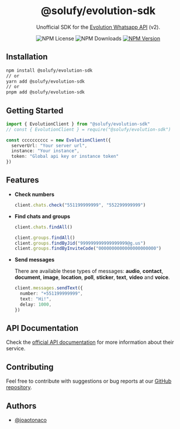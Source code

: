 
<h1 align="center">@solufy/evolution-sdk</h1>

<p align="center">Unofficial SDK for the <a href="https://doc.evolution-api.com/v2" target="_blank">Evolution Whatsapp API</a> (v2).</p>

<div align="center">
  <div style="width: fit-content; display: flex; align-items: flex-start; gap: 4px;">
    <img alt="NPM License" src="https://img.shields.io/npm/l/@solufy/evolution-sdk">
    <img alt="NPM Downloads" src="https://img.shields.io/npm/dw/@solufy/evolution-sdk">
    <a href="https://npmjs.com/package/@solufy/evolution-sdk">
      <img alt="NPM Version" src="https://img.shields.io/npm/v/@solufy/evolution-sdk">
    </a>
  </div>
</div>

## Installation

```bash
npm install @solufy/evolution-sdk
// or
yarn add @solufy/evolution-sdk
// or
pnpm add @solufy/evolution-sdk
```

## Getting Started

```ts
import { EvolutionClient } from "@solufy/evolution-sdk"
// const { EvolutionClient } = require("@solufy/evolution-sdk")

const cccccccccc = new EvolutionClient({
  serverUrl: "Your server url",
  instance: "Your instance",
  token: "Global api key or instance token"
})
```

## Features

- **Check numbers**

  ```ts
  client.chats.check("551199999999", "552299999999")
  ```

- **Find chats and groups**

  ```ts
  client.chats.findAll()

  client.groups.findAll()
  client.groups.findByJid("999999999999999999@g.us")
  client.groups.findByInviteCode("0000000000000000000000")
  ```

- **Send messages**

  There are available these types of messages: **audio**, **contact**, **document**, **image**, **location**, **poll**, **sticker**, **text**, **video** and **voice**.

  ```ts
  client.messages.sendText({
    number: "+551199999999",
    text: "Hi!",
    delay: 1000,
  })
  ```

## API Documentation

Check the [official API documentation](https://doc.evolution-api.com/v2) for more information about their service.

## Contributing

Feel free to contribute with suggestions or bug reports at our [GitHub repository](https://github.com/solufyapp/evolution-sdk).

## Authors

- [@joaotonaco](https://github.com/joaotonaco)